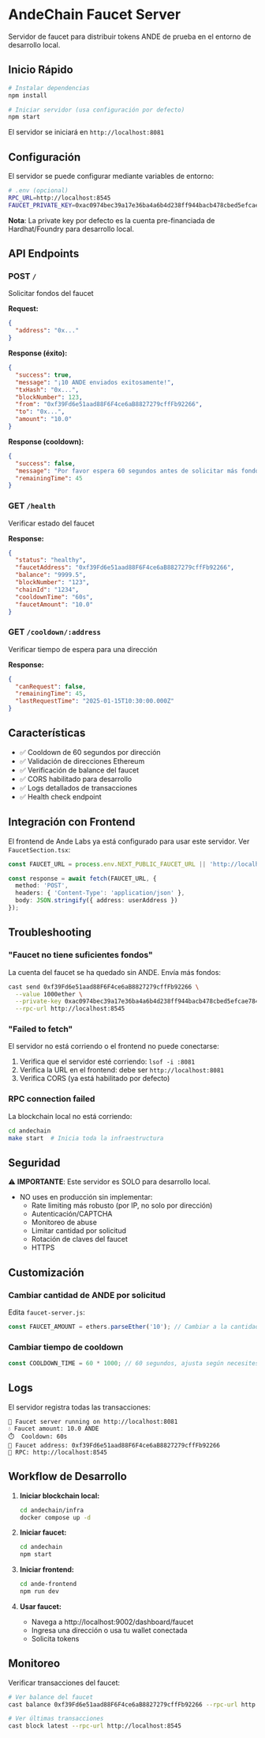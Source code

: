# AndeChain Faucet Server

Servidor de faucet para distribuir tokens ANDE de prueba en el entorno de desarrollo local.

## Inicio Rápido

```bash
# Instalar dependencias
npm install

# Iniciar servidor (usa configuración por defecto)
npm start
```

El servidor se iniciará en `http://localhost:8081`

## Configuración

El servidor se puede configurar mediante variables de entorno:

```bash
# .env (opcional)
RPC_URL=http://localhost:8545
FAUCET_PRIVATE_KEY=0xac0974bec39a17e36ba4a6b4d238ff944bacb478cbed5efcae784d7bf4f2ff80
```

**Nota**: La private key por defecto es la cuenta pre-financiada de Hardhat/Foundry para desarrollo local.

## API Endpoints

### POST `/`
Solicitar fondos del faucet

**Request:**
```json
{
  "address": "0x..."
}
```

**Response (éxito):**
```json
{
  "success": true,
  "message": "¡10 ANDE enviados exitosamente!",
  "txHash": "0x...",
  "blockNumber": 123,
  "from": "0xf39Fd6e51aad88F6F4ce6aB8827279cffFb92266",
  "to": "0x...",
  "amount": "10.0"
}
```

**Response (cooldown):**
```json
{
  "success": false,
  "message": "Por favor espera 60 segundos antes de solicitar más fondos.",
  "remainingTime": 45
}
```

### GET `/health`
Verificar estado del faucet

**Response:**
```json
{
  "status": "healthy",
  "faucetAddress": "0xf39Fd6e51aad88F6F4ce6aB8827279cffFb92266",
  "balance": "9999.5",
  "blockNumber": "123",
  "chainId": "1234",
  "cooldownTime": "60s",
  "faucetAmount": "10.0"
}
```

### GET `/cooldown/:address`
Verificar tiempo de espera para una dirección

**Response:**
```json
{
  "canRequest": false,
  "remainingTime": 45,
  "lastRequestTime": "2025-01-15T10:30:00.000Z"
}
```

## Características

- ✅ Cooldown de 60 segundos por dirección
- ✅ Validación de direcciones Ethereum
- ✅ Verificación de balance del faucet
- ✅ CORS habilitado para desarrollo
- ✅ Logs detallados de transacciones
- ✅ Health check endpoint

## Integración con Frontend

El frontend de Ande Labs ya está configurado para usar este servidor. Ver `FaucetSection.tsx`:

```typescript
const FAUCET_URL = process.env.NEXT_PUBLIC_FAUCET_URL || 'http://localhost:8081';

const response = await fetch(FAUCET_URL, {
  method: 'POST',
  headers: { 'Content-Type': 'application/json' },
  body: JSON.stringify({ address: userAddress })
});
```

## Troubleshooting

### "Faucet no tiene suficientes fondos"

La cuenta del faucet se ha quedado sin ANDE. Envía más fondos:

```bash
cast send 0xf39Fd6e51aad88F6F4ce6aB8827279cffFb92266 \
  --value 1000ether \
  --private-key 0xac0974bec39a17e36ba4a6b4d238ff944bacb478cbed5efcae784d7bf4f2ff80 \
  --rpc-url http://localhost:8545
```

### "Failed to fetch"

El servidor no está corriendo o el frontend no puede conectarse:

1. Verifica que el servidor esté corriendo: `lsof -i :8081`
2. Verifica la URL en el frontend: debe ser `http://localhost:8081`
3. Verifica CORS (ya está habilitado por defecto)

### RPC connection failed

La blockchain local no está corriendo:

```bash
cd andechain
make start  # Inicia toda la infraestructura
```

## Seguridad

⚠️ **IMPORTANTE**: Este servidor es SOLO para desarrollo local.

- NO uses en producción sin implementar:
  - Rate limiting más robusto (por IP, no solo por dirección)
  - Autenticación/CAPTCHA
  - Monitoreo de abuse
  - Limitar cantidad por solicitud
  - Rotación de claves del faucet
  - HTTPS

## Customización

### Cambiar cantidad de ANDE por solicitud

Edita `faucet-server.js`:

```javascript
const FAUCET_AMOUNT = ethers.parseEther('10'); // Cambiar a la cantidad deseada
```

### Cambiar tiempo de cooldown

```javascript
const COOLDOWN_TIME = 60 * 1000; // 60 segundos, ajusta según necesites
```

## Logs

El servidor registra todas las transacciones:

```
🚰 Faucet server running on http://localhost:8081
💧 Faucet amount: 10.0 ANDE
⏱️  Cooldown: 60s
👛 Faucet address: 0xf39Fd6e51aad88F6F4ce6aB8827279cffFb92266
🔗 RPC: http://localhost:8545
```

## Workflow de Desarrollo

1. **Iniciar blockchain local:**
   ```bash
   cd andechain/infra
   docker compose up -d
   ```

2. **Iniciar faucet:**
   ```bash
   cd andechain
   npm start
   ```

3. **Iniciar frontend:**
   ```bash
   cd ande-frontend
   npm run dev
   ```

4. **Usar faucet:**
   - Navega a http://localhost:9002/dashboard/faucet
   - Ingresa una dirección o usa tu wallet conectada
   - Solicita tokens

## Monitoreo

Verificar transacciones del faucet:

```bash
# Ver balance del faucet
cast balance 0xf39Fd6e51aad88F6F4ce6aB8827279cffFb92266 --rpc-url http://localhost:8545

# Ver últimas transacciones
cast block latest --rpc-url http://localhost:8545
```
